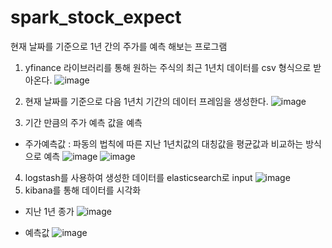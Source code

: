 # spark_stock_expect
현재 날짜를 기준으로 1년 간의 주가를 예측 해보는 프로그램

1. yfinance 라이브러리를 통해 원하는 주식의 최근 1년치 데이터를 csv 형식으로 받아온다.
   ![image](https://github.com/fkrckdzkdl/spark_stock_expect/assets/91944913/726e9d25-9acb-4da0-ba58-9e1b29aa6cf6)

2. 현재 날짜를 기준으로 다음 1년치 기간의 데이터 프레임을 생성한다.
   ![image](https://github.com/fkrckdzkdl/spark_stock_expect/assets/91944913/59a92d7a-9a71-4f04-8d32-d73cc38d1494)
3. 기간 만큼의 주가 예측 값을 예측
  - 주가예측값 : 파동의 법칙에 따른 지난 1년치값의 대칭값을 평균값과 비교하는 방식으로 예측
   ![image](https://github.com/fkrckdzkdl/spark_stock_expect/assets/91944913/09204bd9-0945-4de3-8ead-5aa8f0d67fbf)
   ![image](https://github.com/fkrckdzkdl/spark_stock_expect/assets/91944913/75843c2d-3258-410c-8659-5556b9ad297c)
4. logstash를 사용하여 생성한 데이터를 elasticsearch로 input
![image](https://github.com/fkrckdzkdl/spark_stock_expect/assets/91944913/a842233a-9164-4761-9006-16dcd1629dc4)
5. kibana를 통해 데이터를 시각화
- 지난 1년 종가 
![image](https://github.com/fkrckdzkdl/spark_stock_expect/assets/91944913/5e26625e-8b0e-4de9-85d1-600043211977)

- 예측값
 ![image](https://github.com/fkrckdzkdl/spark_stock_expect/assets/91944913/eb28661f-120a-436a-b8c2-2018b75c2f82)
